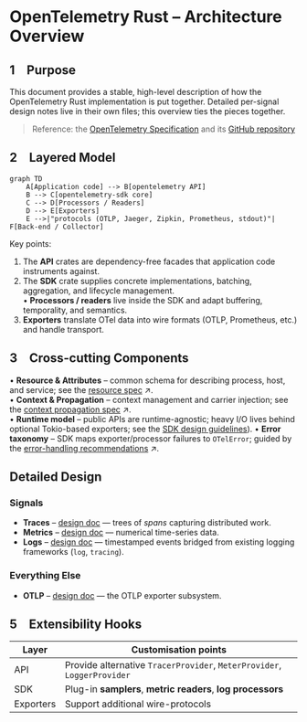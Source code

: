 # OpenTelemetry Rust – Architecture Overview

## 1 Purpose
This document provides a stable, high-level description of how the OpenTelemetry Rust implementation is put together.  Detailed per-signal design notes live in their own files; this overview ties the pieces together.

> Reference: the [OpenTelemetry Specification](https://opentelemetry.io/docs/specs/otel/) and its [GitHub repository](https://github.com/open-telemetry/opentelemetry-specification/)

## 2 Layered Model
```mermaid
graph TD
    A[Application code] --> B[opentelemetry API]
    B --> C[opentelemetry-sdk core]
    C --> D[Processors / Readers]
    D --> E[Exporters]
    E -->|"protocols (OTLP, Jaeger, Zipkin, Prometheus, stdout)"| F[Back-end / Collector]
```
Key points:
1. The **API** crates are dependency-free facades that application code instruments against.
2. The **SDK** crate supplies concrete implementations, batching, aggregation, and lifecycle management.  
   • **Processors / readers** live inside the SDK and adapt buffering, temporality, and semantics.
3. **Exporters** translate OTel data into wire formats (OTLP, Prometheus, etc.) and handle transport.

## 3 Cross-cutting Components
• **Resource & Attributes** – common schema for describing process, host, and service; see the [resource spec](https://opentelemetry.io/docs/specs/otel/resource/) ↗.<br/>
• **Context & Propagation** – context management and carrier injection; see the [context propagation spec](https://opentelemetry.io/docs/specs/otel/context/) ↗.<br/>
• **Runtime model** – public APIs are runtime-agnostic; heavy I/O lives behind optional Tokio-based exporters; see the [SDK design guidelines](https://opentelemetry.io/docs/specs/otel/)).
• **Error taxonomy** – SDK maps exporter/processor failures to `OTelError`; guided by the [error-handling recommendations](https://opentelemetry.io/docs/specs/otel/common/error-handling/) ↗.

## Detailed Design

### Signals

* **Traces** – [design doc](./traces.md) — trees of _spans_ capturing distributed work.
* **Metrics** – [design doc](./metrics.md) — numerical time-series data.
* **Logs** – [design doc](./logs.md) — timestamped events bridged from existing logging frameworks (`log`, `tracing`).

### Everything Else

* **OTLP** – [design doc](./otlp.md) — the OTLP exporter subsystem.

## 5 Extensibility Hooks
| Layer | Customisation points |
|-------|---------------------|
| API | Provide alternative `TracerProvider`, `MeterProvider`, `LoggerProvider` |
| SDK | Plug-in **samplers**, **metric readers**, **log processors** |
| Exporters | Support additional wire-protocols | 